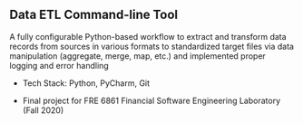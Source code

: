 ## Data ETL Command-line Tool

A fully configurable Python-based workflow to extract and transform data records from sources in various formats to standardized target files via data manipulation (aggregate, merge, map, etc.) and implemented proper logging and error handling 

- Tech Stack: Python, PyCharm, Git

- Final project for FRE 6861 Financial Software Engineering Laboratory (Fall 2020)


